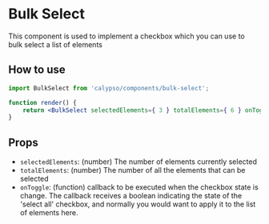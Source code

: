 # Bulk Select

This component is used to implement a checkbox which you can use to bulk select a list of elements

## How to use

```jsx
import BulkSelect from 'calypso/components/bulk-select';

function render() {
	return <BulkSelect selectedElements={ 3 } totalElements={ 6 } onToggle={ callback } />;
}
```

## Props

- `selectedElements`: (number) The number of elements currently selected
- `totalElements`: (number) The number of all the elements that can be selected
- `onToggle`: (function) callback to be executed when the checkbox state is change. The callback receives a boolean indicating the state of the 'select all' checkbox, and normally you would want to apply it to the list of elements here.
